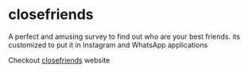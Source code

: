 # closefriends
A perfect and amusing survey to find out who are your best friends. its customized to put it in Instagram and WhatsApp applications

Checkout [closefriends](http://www.closefriends.ir) website

